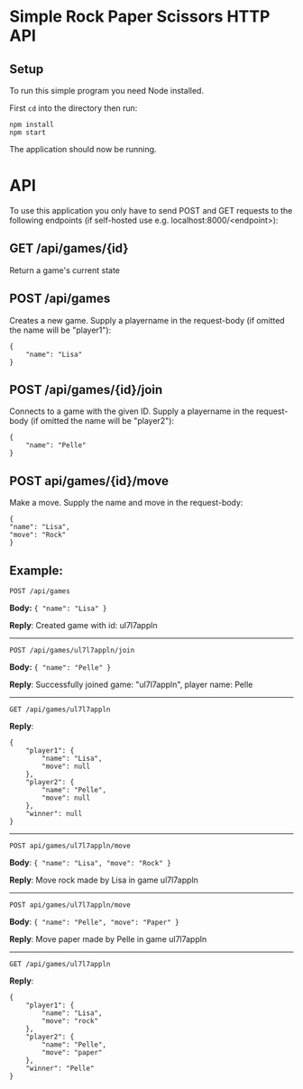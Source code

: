 # Simple Rock Paper Scissors HTTP API

## Setup

To run this simple program you need Node installed.

First ``cd`` into the directory then run:

```
npm install
npm start
```

The application should now be running.

# API

To use this application you only have to send POST and GET requests to the following endpoints (if self-hosted use e.g. localhost:8000/\<endpoint\>):

## GET /api/games/{id}
Return a game's current state

## POST /api/games
Creates a new game. Supply a playername in the request-body (if omitted the name will be "player1"):
```
{
    "name": "Lisa"
}
```

## POST /api/games/{id}/join
Connects to a game with the given ID. Supply a playername in the request-body (if omitted the name will be "player2"):
```
{
    "name": "Pelle"
}
```

## POST api/games/{id}/move
Make a move. Supply the name and move in the request-body:
```
{
"name": "Lisa",
"move": "Rock"
}
```

## Example:
``POST /api/games``

**Body:**
``
{
"name": "Lisa"
}
``

**Reply**: Created game with id: ul7l7appln

---

``POST /api/games/ul7l7appln/join``

**Body:**
``
{
"name": "Pelle"
}
``

**Reply**: Successfully joined game: "ul7l7appln", player name: Pelle

---


``GET /api/games/ul7l7appln``

**Reply**: 
```
{
	"player1": {
		"name": "Lisa",
		"move": null
	},
	"player2": {
		"name": "Pelle",
		"move": null
	},
	"winner": null
}
```

---

``POST api/games/ul7l7appln/move``

**Body**:
``
{
"name": "Lisa",
"move": "Rock"
}
``

**Reply**: Move rock made by Lisa in game ul7l7appln

---

``POST api/games/ul7l7appln/move``

**Body**:
``
{
"name": "Pelle",
"move": "Paper"
}
``

**Reply**: Move paper made by Pelle in game ul7l7appln

---

``GET /api/games/ul7l7appln``

**Reply**: 
```
{
	"player1": {
		"name": "Lisa",
		"move": "rock"
	},
	"player2": {
		"name": "Pelle",
		"move": "paper"
	},
	"winner": "Pelle"
}
```




